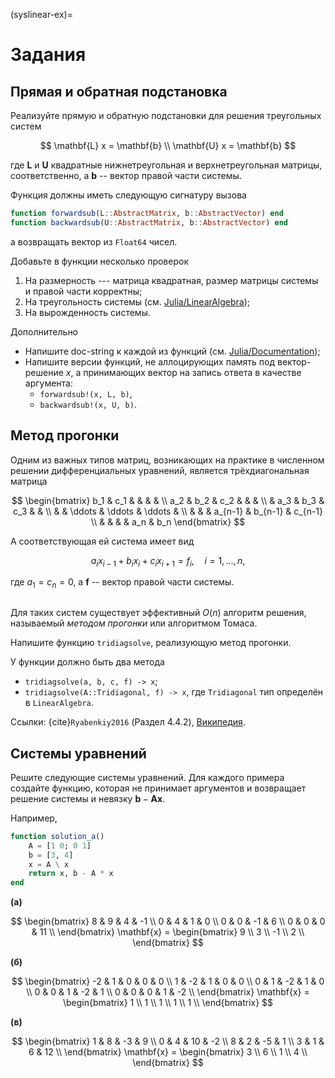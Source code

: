 (syslinear-ex)=
# Задания

## Прямая и обратная подстановка

Реализуйте прямую и обратную подстановки для решения треугольных систем

$$
\mathbf{L} x = \mathbf{b}
\\ \mathbf{U} x = \mathbf{b}
$$

где $\mathbf{L}$ и $\mathbf{U}$ квадратные нижнетреугольная и верхнетреугольная матрицы, соответственно, а $\mathbf{b}$ -- вектор правой части системы.

Функция должны иметь следующую сигнатуру вызова

```julia
function forwardsub(L::AbstractMatrix, b::AbstractVector) end
function backwardsub(U::AbstractMatrix, b::AbstractVector) end
```

а возвращать вектор из `Float64` чисел.

Добавьте в функции несколько проверок

1. На размерность --- матрица квадратная, размер матрицы системы и правой части корректны;
2. На треугольность системы (см. [Julia/LinearAlgebra](https://docs.julialang.org/en/v1/stdlib/LinearAlgebra/));
3. На вырожденность системы.

Дополнительно

- Напишите doc-string к каждой из функций (см. [Julia/Documentation](https://docs.julialang.org/en/v1/manual/documentation/));
- Напишите версии функций, не аллоцирующих память под вектор-решение $x$, а принимающих вектор на запись ответа в качестве аргумента:
    + `forwardsub!(x, L, b)`,
    + `backwardsub!(x, U, b)`.
    
## Метод прогонки

Одним из важных типов матриц, возникающих на практике в численном решении дифференциальных уравнений, является трёхдиагональная матрица

$$
\begin{bmatrix}
b_1 & c_1 &        &         &         & \\
a_2 & b_2 & c_2    &         &         & \\
    & a_3 & b_3    & c_3     &         & \\
    &     & \ddots & \ddots  & \ddots  & \\
    &     &        & a_{n-1} & b_{n-1} & c_{n-1} \\
    &     &        &         & a_n     & b_n
\end{bmatrix}
$$

А соответствующая ей система имеет вид

$$
a_i x_{i-1} + b_i x_i + c_i x_{i+1} = f_i, \quad i=1,\ldots,n,
$$

где $a_1 = c_n = 0$, а $\mathbf{f}$ -- вектор правой части системы.

```{index} метод; прогонки
```
Для таких систем существует эффективный $O(n)$ алгоритм решения, называемый *методом прогонки* или алгоритмом Томаса.

Напишите функцию `tridiagsolve`, реализующую метод прогонки.

У функции должно быть два метода

- `tridiagsolve(a, b, c, f) -> x`;
- `tridiagsolve(A::Tridiagonal, f) -> x`, где `Tridiagonal` тип определён в `LinearAlgebra`.

Ссылки: {cite}`Ryabenkiy2016` (Раздел 4.4.2), [Википедия](https://ru.wikipedia.org/wiki/%D0%9C%D0%B5%D1%82%D0%BE%D0%B4_%D0%BF%D1%80%D0%BE%D0%B3%D0%BE%D0%BD%D0%BA%D0%B8).

## Системы уравнений

Решите следующие системы уравнений. Для каждого примера создайте функцию, которая не принимает аргументов и возвращает решение системы и невязку $\mathbf{b} - \mathbf{A}\mathbf{x}$.

Например,

```julia
function solution_a()
    A = [1 0; 0 1]
    b = [3, 4]
    x = A \ x
    return x, b - A * x
end
```

**(а)**

$$
\begin{bmatrix}
8 & 9 & 4 & -1 \\
0 & 4 & 1 & 0 \\
0 & 0 & -1 & 6 \\
0 & 0 & 0 & 11 \\
\end{bmatrix}
\mathbf{x}
= \begin{bmatrix}
9 \\
3 \\
-1 \\
2 \\
\end{bmatrix}
$$

**(б)**

$$
\begin{bmatrix}
-2 & 1 & 0 & 0 & 0 \\
1 & -2 & 1 & 0 & 0 \\
0 & 1 & -2 & 1 & 0 \\
0 & 0 & 1 & -2 & 1 \\
0 & 0 & 0 & 1 & -2 \\
\end{bmatrix}
\mathbf{x}
= \begin{bmatrix}
1 \\
1 \\
1 \\
1 \\
1 \\
\end{bmatrix}
$$

**(в)**

$$
\begin{bmatrix}
    1 & 8 & -3 & 9 \\
    0 & 4 & 10 & -2 \\
    8 & 2 & -5 & 1 \\
    3 & 1 & 6 & 12 \\
\end{bmatrix}
\mathbf{x}
= \begin{bmatrix}
    3 \\
    6 \\
    1 \\
    4 \\
\end{bmatrix}
$$

